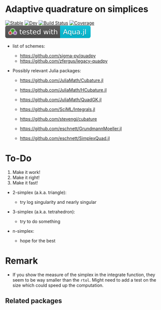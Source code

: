 # Adaptive quadrature on simplices

[![Stable](https://img.shields.io/badge/docs-stable-blue.svg)](https://zmoitier.github.io/AdaptiveSimplexQuadrature.jl/stable/)
[![Dev](https://img.shields.io/badge/docs-dev-blue.svg)](https://zmoitier.github.io/AdaptiveSimplexQuadrature.jl/dev/)
[![Build Status](https://github.com/zmoitier/AdaptiveSimplexQuadrature.jl/actions/workflows/CI.yml/badge.svg?branch=main)](https://github.com/zmoitier/AdaptiveSimplexQuadrature.jl/actions/workflows/CI.yml?query=branch%3Amain)
[![Coverage](https://codecov.io/gh/zmoitier/AdaptiveSimplexQuadrature.jl/branch/main/graph/badge.svg)](https://codecov.io/gh/zmoitier/AdaptiveSimplexQuadrature.jl)
[![Aqua](https://raw.githubusercontent.com/JuliaTesting/Aqua.jl/master/badge.svg)](https://github.com/JuliaTesting/Aqua.jl)

* list of schemes:
  - https://github.com/sigma-py/quadpy
  - https://github.com/zfergus/legacy-quadpy

* Possibly relevant Julia packages:
  - https://github.com/JuliaMath/Cubature.jl
  - https://github.com/JuliaMath/HCubature.jl
  - https://github.com/JuliaMath/QuadGK.jl

  - https://github.com/SciML/Integrals.jl

  - https://github.com/stevengj/cubature
  - https://github.com/eschnett/GrundmannMoeller.jl
  - https://github.com/eschnett/SimplexQuad.jl

# To-Do

1. Make it work!
2. Make it right!
3. Make it fast!

* 2-simplex (a.k.a. triangle):
  - try log singularity and nearly singular

* 3-simplex (a.k.a. tetrahedron):
  - try to do something

* n-simplex:
  - hope for the best

# Remark

* If you show the measure of the simplex in the integrate function, they seem to be way smaller than the `rtol`. Might need to add a test on the size which could speed up the computation.
  
## Related packages